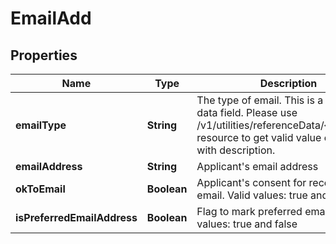 # EmailAdd

## Properties
Name | Type | Description | Notes
------------ | ------------- | ------------- | -------------
**emailType** | **String** | The type of email.  This is a reference data field. Please use /v1/utilities/referenceData/{emailType} resource to get valid value of this field with description. |  [optional]
**emailAddress** | **String** | Applicant&#x27;s email address | 
**okToEmail** | **Boolean** | Applicant&#x27;s consent for receiving email. Valid values: true and false |  [optional]
**isPreferredEmailAddress** | **Boolean** | Flag to mark preferred email. Valid values: true and false |  [optional]
